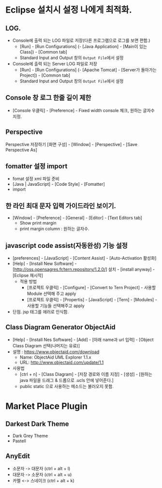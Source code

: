# Eclipse 설치시 설정 나에게 최적화.

## LOG.
- Console에 출력 되는 LOG 파일로 저장(다른 프로그램으로 로그를 보면 편함.)
  - [Run] - [Run Configurations] (- [Java Application] - [Main이 있는 Class]) - [Common tab]
  - Standard Input and Output 창의 `Output File`에서 설정
- Console에 출력 되는 Server LOG 파일로 저장
  - [Run] - [Run Configurations] (- [Apache Tomcat] - [Server가 돌아가는 Project]) - [Common tab]
  - Standard Input and Output 창의 `Output File`에서 설정

## Console 창 로그 한줄 길이 제한
- [Console 우클릭] - [Preference] - Fixed width console 체크, 원하는 글자수 지정.

## Perspective
Perspective 저장하기
[화면 구성] - [Window] - [Perspective] - [Save Perspective As]

## fomatter 설정 import
- fomat 설정 xml 파일 준비
- [Java | JavaScript] - [Code Style] - [Fomatter]
- import

## 한 라인 최대 문자 입력 가이드라인 보이기.
- [Window] - [Preference] - [General] - [Editor] - [Text Editors tab]
  - Show print margin
  - print margin column : 원하는 글자수.

## javascript code assist(자동완성) 기능 설정
- [preferences] - [JavaScript] - [Content Assist] - [Auto-Activation 활성화]
- [Help] - [Install New Software] - [http://oss.opensagres.fr/tern.repository/1.2.0/] 설치 - [install anyway] - [Eclipse 재시작]
  - 적용 방법
    - [프로젝트 우클릭] - [Configure] - [Convert to Tern Project] - 사용할 Module 선택해 주고 apply
    - [프로젝트 우클릭] - [Propertis] - [JavaScript] - [Tern] - [Modules] - 사용할 기능들 선택해주고 apply
- 단점. jsp 태그를 에러로 인식함.

## Class Diagram Generator ObjectAid
- [Help] - [Install Nes Software] - [Add] - [아래 name과 url 입력] - [Object Class Diagram 선택(나머지는 유료)]
- 설명 : https://www.objectaid.com/download
    - Name: ObjectAid UML Explorer 1.1.x
    - URL: http://www.objectaid.com/update/1.1
- 사용법
    - [ctrl + n] - [Class Diagram] - [저장 경로와 이름 지정] - [생성] - [원하는 java 파일을 드래그 & 드롭으로 .ucls 안에 넣어준다.]
    - public static 으로 사용하는 메소드는 불러오지 못함.

# Market Place Plugin
## Darkest Dark Theme
- Dark Grey Theme
- Pastell
## AnyEdit
- 소문자 -> 대문자 (ctrl + alt + l)
- 대문자 -> 소문자 (ctrl + alt + u)
- 카멜 <-> 스네이크 (ctrl + alt + k)

